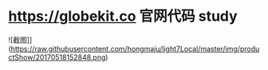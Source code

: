 # https://globekit.co 官网代码 study
![截图]](https://raw.githubusercontent.com/hongmaju/light7Local/master/img/productShow/20170518152848.png)